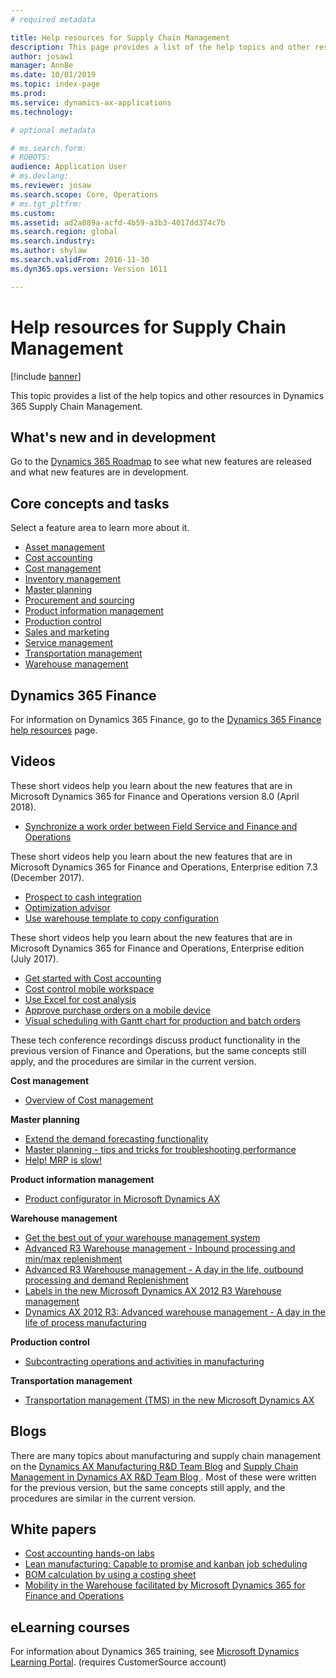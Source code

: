 ```yaml
---
# required metadata

title: Help resources for Supply Chain Management
description: This page provides a list of the help topics and other resources for Supply Chain Management features.   
author: josaw1
manager: AnnBe
ms.date: 10/01/2019
ms.topic: index-page
ms.prod: 
ms.service: dynamics-ax-applications
ms.technology: 

# optional metadata

# ms.search.form: 
# ROBOTS: 
audience: Application User
# ms.devlang: 
ms.reviewer: josaw
ms.search.scope: Core, Operations
# ms.tgt_pltfrm: 
ms.custom: 
ms.assetid: ad2a889a-acfd-4b59-a3b3-4017dd374c7b
ms.search.region: global
ms.search.industry: 
ms.author: shylaw
ms.search.validFrom: 2016-11-30
ms.dyn365.ops.version: Version 1611

---
```


# Help resources for Supply Chain Management

[!include [banner](includes/banner.md)]

This topic provides a list of the help topics and other resources in Dynamics 365 Supply Chain Management. 

## What's new and in development
Go to the <a href="https://roadmap.dynamics.com/">Dynamics 365 Roadmap</a> to see what new features are released and what new features are in development. 

## Core concepts and tasks

Select a feature area to learn more about it.

- [Asset management](asset-management/index.md)
- [Cost accounting](../finance/cost-accounting/cost-accounting-home-page.md)
- [Cost management](cost-management/cost-management-home-page.md)  
- [Inventory management](inventory/inventory-home-page.md)
- [Master planning](master-planning/master-planning-home-page.md)
- [Procurement and sourcing](procurement/procurement-sourcing-overview.md)
- [Product information management](pim/product-information.md)
- [Production control](production-control/production-process-overview.md)
- [Sales and marketing](sales-marketing/overview-sales-marketing.md)
- [Service management](service-management/service-management-home-page.md)
- [Transportation management](transportation/transportation-management-overview.md)
- [Warehouse management](warehousing/warehouse-configuration.md)

## Dynamics 365 Finance

For information on Dynamics 365 Finance, go to the [Dynamics 365 Finance help resources](../finance/index.md) page.

## Videos

These short videos help you learn about the new features that are in Microsoft Dynamics 365 for Finance and Operations version 8.0 (April 2018).

- [Synchronize a work order between Field Service and Finance and Operations](https://youtu.be/hAB4TDVMjxU)

These short videos help you learn about the new features that are in Microsoft Dynamics 365 for Finance and Operations, Enterprise edition 7.3 (December 2017).

-  [Prospect to cash integration](https://youtu.be/AVV9x5x-XCg) 
-  [Optimization advisor](https://www.youtube.com/watch?v=MRsAzgFCUSQ&t=4s)
-  [Use warehouse template to copy configuration](https://www.youtube.com/watch?v=K2WIfFlqJYs&feature=youtu.be)

These short videos help you learn about the new features that are in Microsoft Dynamics 365 for Finance and Operations, Enterprise edition (July 2017).

-  [Get started with Cost accounting](https://youtu.be/1pUDtJQZ8FU)
-  [Cost control mobile workspace](https://youtu.be/imsuTg8rUVk)
-  [Use Excel for cost analysis](https://youtu.be/-HKHYdClvx8)
-  [Approve purchase orders on a mobile device](https://youtu.be/gZ-gOlJe7H8)
-  [Visual scheduling with Gantt chart for production and batch orders](https://youtu.be/BtbuShkGj4I)

These tech conference recordings discuss product functionality in the previous version of Finance and Operations, but the same concepts still apply, and the procedures are similar in the current version. 

**Cost management**

-  [Overview of Cost management](https://www.youtube.com/watch?v=vXzlC-mOBcg&feature=youtu.be)

**Master planning**

-  [Extend the demand forecasting functionality](https://www.youtube.com/watch?v=4OIKIXLiNjI&feature=youtu.be)
-  [Master planning - tips and tricks for troubleshooting performance](https://youtu.be/7v8BPmEs9Dg)
-  [Help! MRP is slow!](https://youtu.be/RLXybx20B5o)

**Product information management**

-  [Product configurator in Microsoft Dynamics AX](https://youtu.be/zotrj3SbCl4)

**Warehouse management** 

<!---  [Process inbound ASNs in Warehouse management](https://mix.office.com/watch/wpf78tr7rjuh)-->  
-  [Get the best out of your warehouse management system](https://www.youtube.com/watch?v=--_didmZKHo&t=10s)
-  [Advanced R3 Warehouse management - Inbound processing and min/max replenishment](https://www.youtube.com/watch?v=z5_V5Eqlf5M&t=48s)
-  [Advanced R3 Warehouse management - A day in the life, outbound processing and demand Replenishment](https://youtu.be/Og0gLlVp7jA)
-  [Labels in the new Microsoft Dynamics AX 2012 R3 Warehouse management](https://youtu.be/5w1MngVchBA)
-  [Dynamics AX 2012 R3: Advanced warehouse management - A day in the life of process manufacturing](https://www.youtube.com/embed/QUxXUrN-7n4)

**Production control**

-  [Subcontracting operations and activities in manufacturing](https://youtu.be/y1jrd3A_k70)

**Transportation management**

-  [Transportation management (TMS) in the new Microsoft Dynamics AX](https://youtu.be/jgmTgJIgEFQ)

## Blogs
There are many topics about manufacturing and supply chain management on the <a href="https://blogs.msdn.microsoft.com/axmfg/">Dynamics AX Manufacturing R&D Team Blog</a> and <a href="https://blogs.msdn.microsoft.com/dynamicsaxscm/">Supply Chain Management in Dynamics AX R&D Team Blog </a>. Most of these were written for the previous version, but the same concepts still apply, and the procedures are similar in the current version. 

## White papers
-  <a href="https://mbs.microsoft.com/customersource/northamerica/AX/learning/documentation/white-papers/msd365optgtstcostacc/">Cost accounting hands-on labs</a> 
-  <a href="https://mbs.microsoft.com/customersource/northamerica/AX/learning/documentation/white-papers/leanmanufkanban365opt/">Lean manufacturing: Capable to promise and kanban job scheduling</a> 
-  <a href="https://mbs.microsoft.com/customersource/northamerica/AX/learning/documentation/white-papers/365operationsbomcalsheet/">BOM calculation by using a costing sheet</a>
-  <a href="https://mbs.microsoft.com/customersource/northamerica/365Enterprise/learning/documentation/white-papers/MobilityWarehouse/">Mobility in the Warehouse facilitated by Microsoft Dynamics 365 for Finance and Operations</a>

## eLearning courses
For information about Dynamics 365 training, see <a href="https://mbspartner.microsoft.com/AX/LearningPlans/"> Microsoft Dynamics Learning Portal</a>. (requires CustomerSource account) 


